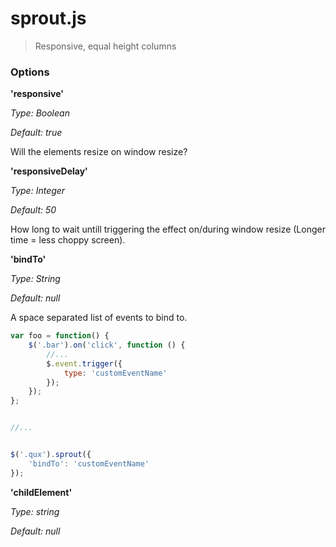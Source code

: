 # sprout.js

> Responsive, equal height columns



### Options



**'responsive'**     

_Type: Boolean_

_Default: true_

Will the elements resize on window resize?



**'responsiveDelay'**     

_Type: Integer_

_Default: 50_

How long to wait untill triggering the effect on/during window resize (Longer time = less choppy screen).



**'bindTo'**

_Type: String_

_Default: null_

A space separated list of events to bind to.

```js
var foo = function() {
	$('.bar').on('click', function () {
		//...
		$.event.trigger({
			type: 'customEventName'
		});
	});
};


//...


$('.qux').sprout({
	'bindTo': 'customEventName'
});

```



**'childElement'**     

_Type: string_

_Default: null_
